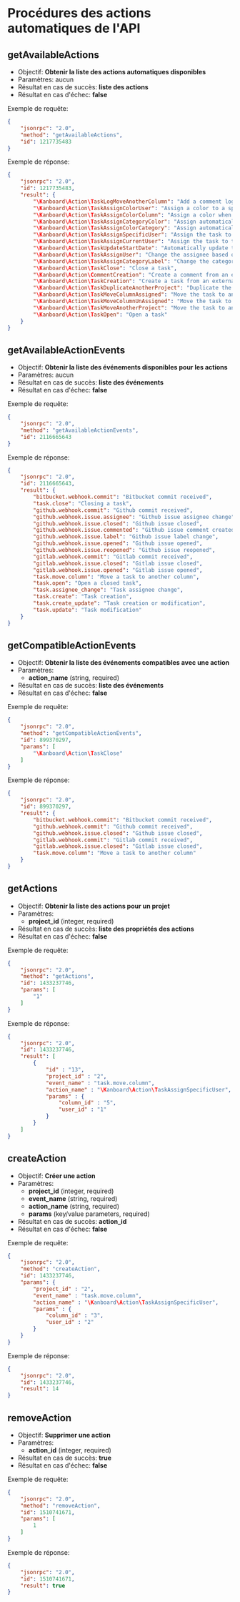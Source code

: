 Procédures des actions automatiques de l'API
================================

## getAvailableActions

- Objectif: **Obtenir la liste des actions automatiques disponibles**
- Paramètres: aucun
- Résultat en cas de succès: **liste des actions**
- Résultat en cas d'échec: **false**

Exemple de requête:

```json
{
    "jsonrpc": "2.0",
    "method": "getAvailableActions",
    "id": 1217735483
}
```

Exemple de réponse:

```json
{
    "jsonrpc": "2.0",
    "id": 1217735483,
    "result": {
        "\Kanboard\Action\TaskLogMoveAnotherColumn": "Add a comment logging moving the task between columns",
        "\Kanboard\Action\TaskAssignColorUser": "Assign a color to a specific user",
        "\Kanboard\Action\TaskAssignColorColumn": "Assign a color when the task is moved to a specific column",
        "\Kanboard\Action\TaskAssignCategoryColor": "Assign automatically a category based on a color",
        "\Kanboard\Action\TaskAssignColorCategory": "Assign automatically a color based on a category",
        "\Kanboard\Action\TaskAssignSpecificUser": "Assign the task to a specific user",
        "\Kanboard\Action\TaskAssignCurrentUser": "Assign the task to the person who does the action",
        "\Kanboard\Action\TaskUpdateStartDate": "Automatically update the start date",
        "\Kanboard\Action\TaskAssignUser": "Change the assignee based on an external username",
        "\Kanboard\Action\TaskAssignCategoryLabel": "Change the category based on an external label",
        "\Kanboard\Action\TaskClose": "Close a task",
        "\Kanboard\Action\CommentCreation": "Create a comment from an external provider",
        "\Kanboard\Action\TaskCreation": "Create a task from an external provider",
        "\Kanboard\Action\TaskDuplicateAnotherProject": "Duplicate the task to another project",
        "\Kanboard\Action\TaskMoveColumnAssigned": "Move the task to another column when assigned to a user",
        "\Kanboard\Action\TaskMoveColumnUnAssigned": "Move the task to another column when assignee is cleared",
        "\Kanboard\Action\TaskMoveAnotherProject": "Move the task to another project",
        "\Kanboard\Action\TaskOpen": "Open a task"
    }
}
```

## getAvailableActionEvents

- Objectif: **Obtenir la liste des événements disponibles pour les actions**
- Paramètres: aucun
- Résultat en cas de succès: **liste des événements**
- Résultat en cas d'échec: **false**

Exemple de requête:

```json
{
    "jsonrpc": "2.0",
    "method": "getAvailableActionEvents",
    "id": 2116665643
}
```

Exemple de réponse:

```json
{
    "jsonrpc": "2.0",
    "id": 2116665643,
    "result": {
        "bitbucket.webhook.commit": "Bitbucket commit received",
        "task.close": "Closing a task",
        "github.webhook.commit": "Github commit received",
        "github.webhook.issue.assignee": "Github issue assignee change",
        "github.webhook.issue.closed": "Github issue closed",
        "github.webhook.issue.commented": "Github issue comment created",
        "github.webhook.issue.label": "Github issue label change",
        "github.webhook.issue.opened": "Github issue opened",
        "github.webhook.issue.reopened": "Github issue reopened",
        "gitlab.webhook.commit": "Gitlab commit received",
        "gitlab.webhook.issue.closed": "Gitlab issue closed",
        "gitlab.webhook.issue.opened": "Gitlab issue opened",
        "task.move.column": "Move a task to another column",
        "task.open": "Open a closed task",
        "task.assignee_change": "Task assignee change",
        "task.create": "Task creation",
        "task.create_update": "Task creation or modification",
        "task.update": "Task modification"
    }
}
```

## getCompatibleActionEvents

- Objectif: **Obtenir la liste des événements compatibles avec une action**
- Paramètres:
    - **action_name** (string, required)
- Résultat en cas de succès: **liste des événements**
- Résultat en cas d'échec: **false**

Exemple de requête:

```json
{
    "jsonrpc": "2.0",
    "method": "getCompatibleActionEvents",
    "id": 899370297,
    "params": [
        "\Kanboard\Action\TaskClose"
    ]
}
```

Exemple de réponse:

```json
{
    "jsonrpc": "2.0",
    "id": 899370297,
    "result": {
        "bitbucket.webhook.commit": "Bitbucket commit received",
        "github.webhook.commit": "Github commit received",
        "github.webhook.issue.closed": "Github issue closed",
        "gitlab.webhook.commit": "Gitlab commit received",
        "gitlab.webhook.issue.closed": "Gitlab issue closed",
        "task.move.column": "Move a task to another column"
    }
}
```

## getActions

- Objectif: **Obtenir la liste des actions pour un projet**
- Paramètres:
    - **project_id** (integer, required)
- Résultat en cas de succès: **liste des propriétés des actions**
- Résultat en cas d'échec: **false**

Exemple de requête:

```json
{
    "jsonrpc": "2.0",
    "method": "getActions",
    "id": 1433237746,
    "params": [
        "1"
    ]
}
```

Exemple de réponse:

```json
{
    "jsonrpc": "2.0",
    "id": 1433237746,
    "result": [
        {
            "id" : "13",
            "project_id" : "2",
            "event_name" : "task.move.column",
            "action_name" : "\Kanboard\Action\TaskAssignSpecificUser",
            "params" : {
                "column_id" : "5",
                "user_id" : "1"
            }
        }
    ]
}
```

## createAction

- Objectif: **Créer une action**
- Paramètres:
    - **project_id** (integer, required)
    - **event_name** (string, required)
    - **action_name** (string, required)
    - **params** (key/value parameters, required)
- Résultat en cas de succès: **action_id**
- Résultat en cas d'échec: **false**

Exemple de requête:

```json
{
    "jsonrpc": "2.0",
    "method": "createAction",
    "id": 1433237746,
    "params": {
        "project_id" : "2",
        "event_name" : "task.move.column",
        "action_name" : "\Kanboard\Action\TaskAssignSpecificUser",
        "params" : {
            "column_id" : "3",
            "user_id" : "2"
        }
    }
}
```

Exemple de réponse:

```json
{
    "jsonrpc": "2.0",
    "id": 1433237746,
    "result": 14
}
```

## removeAction

- Objectif: **Supprimer une action**
- Paramètres:
    - **action_id** (integer, required)
- Résultat en cas de succès: **true**
- Résultat en cas d'échec: **false**

Exemple de requête:

```json
{
    "jsonrpc": "2.0",
    "method": "removeAction",
    "id": 1510741671,
    "params": [
        1
    ]
}
```

Exemple de réponse:

```json
{
    "jsonrpc": "2.0",
    "id": 1510741671,
    "result": true
}
```
